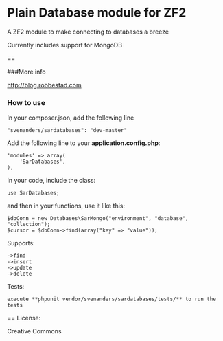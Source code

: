 Plain Database module for ZF2
==============================
A ZF2 module to make connecting to databases a breeze

Currently includes support for MongoDB

== 

###More info

http://blog.robbestad.com

### How to use

In your composer.json, add the following line

    "svenanders/sardatabases": "dev-master"

Add the following line to your **application.config.php**:

    'modules' => array(
        'SarDatabases',
    ),
  

In your code, include the class:

    use SarDatabases;

and then in your functions, use it like this:

    $dbConn = new Databases\SarMongo("environment", "database", "collection");
    $cursor = $dbConn->find(array("key" => "value"));

Supports:

    ->find
    ->insert
    ->update
    ->delete

Tests: 

    execute **phpunit vendor/svenanders/sardatabases/tests/** to run the tests

==
License:

Creative Commons


